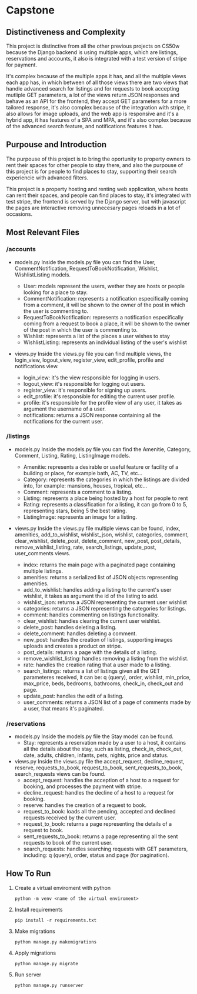 # Capstone


## Distinctiveness and Complexity
This project is distinctive from all the other previous projects on CS50w because the Django backend is using multiple apps, which are
listings, reservations and accounts, it also is integrated with a test version of stripe for payment.

It's complex because of the multiple apps it has, and all the multiple views each app has, in which between of all those views there are two views that handle advanced search for listings and for requests to book accepting mutliple GET parameters, a lot of the views return JSON responses
and behave as an API for the frontend, they accept GET parameters for a more tailored response, it's also complex because of the integration with stripe, it also allows for image uploads, and the web app is responsive and it's a hybrid app, it has features of a SPA and MPA, and it's also complex because of the advanced search feature, and notifications features it has.


## Purpouse and Introduction
The purpouse of this project is to bring the oportunity to property owners to rent their spaces for other people to stay there,
and also the purpouse of this project is for people to find places to stay, supporting their search experiencie with advanced filters.

This project is a property hosting and renting web application, where hosts can rent their spaces, and people can find places to stay,
it's integrated with test stripe, the frontend is served by the Django server, but with javascript the pages are interactive removing unnecesary pages reloads in a lot of occasions.


## Most Relevant Files
### /accounts
- models.py
    Inside the models.py file you can find the User, CommentNotification, RequestToBookNotification, Wishlist, WishlistListing models.
    - User: models represent the users, wether they are hosts or people looking for a place to stay.
    - CommentNotification: represents a notification especifically coming from a comment, 
    it will be shown to the owner of the post in which the user is commenting to.
    - RequestToBookNotification: represents a notification especifically coming from a request to book a place, it will be shown to the owner of the post in which the user is commenting to.
    - Wishlist: represents a list of the places a user wishes to stay
    - WishlistListing: represents an individual listing of the user's wishlist

- views.py
    Inside the views.py file you can find multiple views, the login_view, logout_view, register_view, edit_profile, profile and notifications view.
    - login_view: it's the view responsible for logging in users.
    - logout_view: it's responsible for logging out users.
    - register_view: it's responsible for signing up users.
    - edit_profile: it's responsible for editing the current user profile.
    - profile: it's responsible for the profile view of any user, it takes as argument the username of a user.
    - notifications: returns a JSON response containing all the notifications for the current user.


### /listings
- models.py
    Inside the models.py file you can find the Amenitie, Category, Comment, Listing, Rating, ListingImage models.
    - Amenitie: represents a desirable or useful feature or facility of a building or place, for example bath, AC, TV, etc...
    - Category: represents the categories in which the listings are divided into, for example: mansions, houses, tropical, etc...
    - Comment: represents a comment to a listing.
    - Listing: represents a place being hosted by a host for people to rent
    - Rating: represents a classification for a listing, it can go from 0 to 5, representing stars, being 5 the best rating.
    - ListingImage: represents an image for a listing.

- views.py
    Inside the views.py file multiple views can be found, index, amenities, add_to_wishlist, wishlist_json, wishlist, categories, comment, clear_wishlist, delete_post, delete_comment, new_post, post_details, remove_wishlist_listing, rate, search_listings, update_post, user_comments views.

    - index: returns the main page with a paginated page containing multiple listings.
    - amenities: returns a serialized list of JSON objects representing amenities.
    - add_to_wishlist: handles adding a listing to the current's user wishlist, it takes as argument the id of the listing to add.
    - wishlist_json: returns a JSON representing the current user wishlist
    - categories: returns a JSON representing the categories for listings.
    - comment: handles commenting on listings functionality.
    - clear_wishlist: handles clearing the current user wishlist.
    - delete_post: handles deleting a listing.
    - delete_comment: handles deleting a comment.
    - new_post: handles the creation of listings, supporting images uploads and creates a product on stripe.
    - post_details: returns a page with the details of a listing.
    - remove_wishlist_listing: handles removing a listing from the wishlist.
    - rate: handles the creation rating that a user made to a listing.
    - search_listings: returns a list of listings given all the GET parameteres received, it can be: q (query), order, wishlist, min_price, max_price, beds, bedrooms, bathrooms, check_in, check_out and page.
    - update_post: handles the edit of a listing.
    - user_comments: returns a JSON list of a page of comments made by a user, that means it's paginated.


### /reservations
- models.py
    Inside the models.py file the Stay model can be found.
    - Stay: represents a reservation made by a user to a host, it contains all the details about the stay, such as listing, check_in, check_out, date, adults, children, infants, pets, nights, price and status.
- views.py
    Inside the views.py file the accept_request, decline_request, reserve, requests_to_book, request_to_book, sent_requests_to_book, search_requests views can be found.
    - accept_request: handles the acception of a host to a request for booking, and processes the payment with stripe.
    - decline_request: handles the decline of a host to a request for booking.
    - reserve: handles the creation of a request to book.
    - request_to_book: loads all the pending, accepted and declined requests received by the current user.
    - request_to_book: returns a page representing the details of a request to book.
    - sent_requests_to_book: returns a page representing all the sent requests to book of the current user.
    - search_requests: handles searching requests with GET parameters, including: q (query), order, status and page (for pagination).


## How To Run
1. Create a virtual enviroment with python
    ```
    python -m venv <name of the virtual enviroment>
    ```
2. Install requirements
    ```
    pip install -r requirements.txt
    ```
3. Make migrations
    ```
    python manage.py makemigrations
    ```
4. Apply migrations
    ```
    python manage.py migrate
    ```
5. Run server
    ```
    python manage.py runserver
    ```